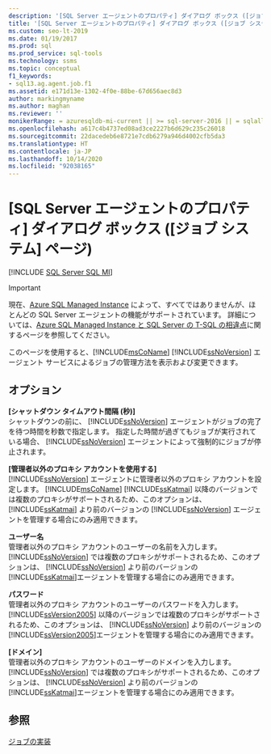 ```yaml
---
description: '[SQL Server エージェントのプロパティ] ダイアログ ボックス ([ジョブ システム] ページ)'
title: '[SQL Server エージェントのプロパティ] ダイアログ ボックス ([ジョブ システム] ページ)'
ms.custom: seo-lt-2019
ms.date: 01/19/2017
ms.prod: sql
ms.prod_service: sql-tools
ms.technology: ssms
ms.topic: conceptual
f1_keywords:
- sql13.ag.agent.job.f1
ms.assetid: e171d13e-1302-4f0e-88be-67d656aec8d3
author: markingmyname
ms.author: maghan
ms.reviewer: ''
monikerRange: = azuresqldb-mi-current || >= sql-server-2016 || = sqlallproducts-allversions
ms.openlocfilehash: a617c4b4737ed08ad3ce2227b6d629c235c26018
ms.sourcegitcommit: 22dacedeb6e8721e7cdb6279a946d4002cfb5da3
ms.translationtype: HT
ms.contentlocale: ja-JP
ms.lasthandoff: 10/14/2020
ms.locfileid: "92038165"
---
```

# <a name="sql-server-agent-properties-job-system-page"></a>[SQL Server エージェントのプロパティ] ダイアログ ボックス ([ジョブ システム] ページ)
[!INCLUDE [SQL Server SQL MI](../../includes/applies-to-version/sql-asdbmi.md)]

> [!IMPORTANT]  
> 現在、[Azure SQL Managed Instance](/azure/sql-database/sql-database-managed-instance) によって、すべてではありませんが、ほとんどの SQL Server エージェントの機能がサポートされています。 詳細については、[Azure SQL Managed Instance と SQL Server の T-SQL の相違点](/azure/sql-database/sql-database-managed-instance-transact-sql-information#sql-server-agent)に関するページを参照してください。

このページを使用すると、[!INCLUDE[msCoName](../../includes/msconame_md.md)] [!INCLUDE[ssNoVersion](../../includes/ssnoversion-md.md)] エージェント サービスによるジョブの管理方法を表示および変更できます。  
  
## <a name="options"></a>オプション  
**[シャットダウン タイムアウト間隔 (秒)]**  
シャットダウンの前に、 [!INCLUDE[ssNoVersion](../../includes/ssnoversion-md.md)] エージェントがジョブの完了を待つ時間を秒数で指定します。 指定した時間が過ぎてもジョブが実行されている場合、 [!INCLUDE[ssNoVersion](../../includes/ssnoversion-md.md)] エージェントによって強制的にジョブが停止されます。  
  
**[管理者以外のプロキシ アカウントを使用する]**  
[!INCLUDE[ssNoVersion](../../includes/ssnoversion-md.md)] エージェントに管理者以外のプロキシ アカウントを設定します。 [!INCLUDE[msCoName](../../includes/msconame_md.md)] [!INCLUDE[ssKatmai](../../includes/sskatmai_md.md)] 以降のバージョンでは複数のプロキシがサポートされるため、このオプションは、[!INCLUDE[ssKatmai](../../includes/sskatmai_md.md)] より前のバージョンの [!INCLUDE[ssNoVersion](../../includes/ssnoversion-md.md)] エージェントを管理する場合にのみ適用できます。  
  
**ユーザー名**  
管理者以外のプロキシ アカウントのユーザーの名前を入力します。 [!INCLUDE[ssNoVersion](../../includes/ssnoversion-md.md)] では複数のプロキシがサポートされるため、このオプションは、 [!INCLUDE[ssNoVersion](../../includes/ssnoversion-md.md)] より前のバージョンの [!INCLUDE[ssKatmai](../../includes/sskatmai_md.md)]エージェントを管理する場合にのみ適用できます。  
  
**パスワード**  
管理者以外のプロキシ アカウントのユーザーのパスワードを入力します。 [!INCLUDE[ssVersion2005](../../includes/ssversion2005-md.md)] 以降のバージョンでは複数のプロキシがサポートされるため、このオプションは、 [!INCLUDE[ssNoVersion](../../includes/ssnoversion-md.md)] より前のバージョンの [!INCLUDE[ssVersion2005](../../includes/ssversion2005-md.md)]エージェントを管理する場合にのみ適用できます。  
  
**[ドメイン]**  
管理者以外のプロキシ アカウントのユーザーのドメインを入力します。 [!INCLUDE[ssNoVersion](../../includes/ssnoversion-md.md)] では複数のプロキシがサポートされるため、このオプションは、 [!INCLUDE[ssNoVersion](../../includes/ssnoversion-md.md)] より前のバージョンの [!INCLUDE[ssKatmai](../../includes/sskatmai_md.md)]エージェントを管理する場合にのみ適用できます。  
  
## <a name="see-also"></a>参照  
[ジョブの実装](../../ssms/agent/implement-jobs.md)  

